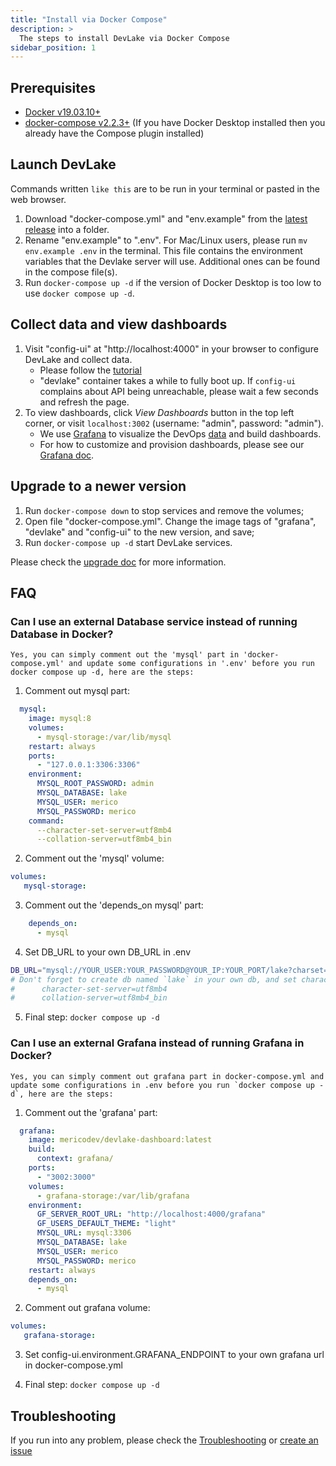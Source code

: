 ```yaml
---
title: "Install via Docker Compose"
description: >
  The steps to install DevLake via Docker Compose
sidebar_position: 1
---
```


## Prerequisites

- [Docker v19.03.10+](https://docs.docker.com/get-docker)
- [docker-compose v2.2.3+](https://docs.docker.com/compose/install/) (If you have Docker Desktop installed then you already have the Compose plugin installed)

## Launch DevLake

Commands written `like this` are to be run in your terminal or pasted in the web browser.

1. Download "docker-compose.yml" and "env.example" from the [latest release](https://github.com/apache/incubator-devlake/releases/tag/v0.16.1-beta1) into a folder.
2. Rename "env.example" to ".env". For Mac/Linux users, please run `mv env.example .env` in the terminal. This file contains the environment variables that the Devlake server will use. Additional ones can be found in the compose file(s).
3. Run `docker-compose up -d` if the version of Docker Desktop is too low to use `docker compose up -d`.

## Collect data and view dashboards

1. Visit "config-ui" at "http://localhost:4000" in your browser to configure DevLake and collect data.
   - Please follow the [tutorial](Configuration/Tutorial.md)
   - "devlake" container takes a while to fully boot up. If `config-ui` complains about API being unreachable, please wait a few seconds and refresh the page.
2. To view dashboards, click _View Dashboards_ button in the top left corner, or visit `localhost:3002` (username: "admin", password: "admin").
   - We use [Grafana](https://grafana.com/) to visualize the DevOps [data](/Overview/SupportedDataSources.md) and build dashboards.
   - For how to customize and provision dashboards, please see our [Grafana doc](../Configuration/Dashboards/GrafanaUserGuide.md).

## Upgrade to a newer version

1. Run `docker-compose down` to stop services and remove the volumes;
2. Open file "docker-compose.yml". Change the image tags of "grafana", "devlake" and "config-ui" to the new version, and save;
3. Run `docker-compose up -d` start DevLake services.

Please check the [upgrade doc](Upgrade.md) for more information.

## FAQ
### Can I use an external Database service instead of running Database in Docker?

    Yes, you can simply comment out the 'mysql' part in 'docker-compose.yml' and update some configurations in '.env' before you run docker compose up -d, here are the steps:

1. Comment out mysql part:
```yaml
  mysql:
    image: mysql:8
    volumes:
      - mysql-storage:/var/lib/mysql
    restart: always
    ports:
      - "127.0.0.1:3306:3306"
    environment:
      MYSQL_ROOT_PASSWORD: admin
      MYSQL_DATABASE: lake
      MYSQL_USER: merico
      MYSQL_PASSWORD: merico
    command:
      --character-set-server=utf8mb4
      --collation-server=utf8mb4_bin
```

2. Comment out the 'mysql' volume:

```yaml
volumes:
   mysql-storage:
```

3. Comment out the 'depends_on mysql' part:

```yaml
    depends_on:
      - mysql
```

4. Set DB_URL to your own DB_URL in .env

```bash
DB_URL="mysql://YOUR_USER:YOUR_PASSWORD@YOUR_IP:YOUR_PORT/lake?charset=utf8mb4&parseTime=True"
# Don't forget to create db named `lake` in your own db, and set character-set-server=utf8mb4, collation-server=utf8mb4_bin as below
#      character-set-server=utf8mb4
#      collation-server=utf8mb4_bin
```


5. Final step: `docker compose up -d`

### Can I use an external Grafana instead of running Grafana in Docker?

    Yes, you can simply comment out grafana part in docker-compose.yml and update some configurations in .env before you run `docker compose up -d`, here are the steps:

1. Comment out the 'grafana' part:

```yaml
  grafana:
    image: mericodev/devlake-dashboard:latest
    build:
      context: grafana/
    ports:
      - "3002:3000"
    volumes:
      - grafana-storage:/var/lib/grafana
    environment:
      GF_SERVER_ROOT_URL: "http://localhost:4000/grafana"
      GF_USERS_DEFAULT_THEME: "light"
      MYSQL_URL: mysql:3306
      MYSQL_DATABASE: lake
      MYSQL_USER: merico
      MYSQL_PASSWORD: merico
    restart: always
    depends_on:
      - mysql
```

2. Comment out grafana volume:

```yaml
volumes:
   grafana-storage:
```

3. Set config-ui.environment.GRAFANA_ENDPOINT to your own grafana url in docker-compose.yml

4. Final step: `docker compose up -d`

## Troubleshooting

If you run into any problem, please check the [Troubleshooting](/Troubleshooting/Installation.md) or [create an issue](https://github.com/apache/incubator-devlake/issues)
